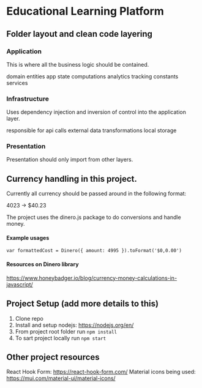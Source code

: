 # Educational Learning Platform

## Folder layout and clean code layering
### Application
This is where all the business logic should be contained.

domain entities
app state
computations
analytics tracking
constants
services


### Infrastructure
Uses dependency injection and inversion of control into the application layer.

responsible for api calls
external data transformations
local storage


### Presentation
Presentation should only import from other layers.

## Currency handling in this project.
Currently all currency should be passed around in the following format:

4023  -> $40.23

The project uses the dinero.js package to do conversions and handle money.

#### Example usages
``` var formattedCost = Dinero({ amount: 4995 }).toFormat('$0,0.00') ```

#### Resources on Dinero library
https://www.honeybadger.io/blog/currency-money-calculations-in-javascript/


## Project Setup (add more details to this)
1. Clone repo
2. Install and setup nodejs: https://nodejs.org/en/
3. From project root folder run ```npm install```
4. To sart project locally run ```npm start```


## Other project resources
React Hook Form: https://react-hook-form.com/
Material icons being used: https://mui.com/material-ui/material-icons/